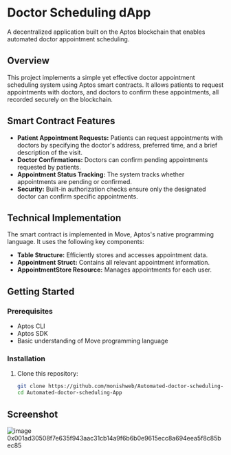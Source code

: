 # Doctor Scheduling dApp

A decentralized application built on the Aptos blockchain that enables automated doctor appointment scheduling.

## Overview
This project implements a simple yet effective doctor appointment scheduling system using Aptos smart contracts. It allows patients to request appointments with doctors, and doctors to confirm these appointments, all recorded securely on the blockchain.

## Smart Contract Features

- **Patient Appointment Requests:** Patients can request appointments with doctors by specifying the doctor's address, preferred time, and a brief description of the visit.  
- **Doctor Confirmations:** Doctors can confirm pending appointments requested by patients.  
- **Appointment Status Tracking:** The system tracks whether appointments are pending or confirmed.  
- **Security:** Built-in authorization checks ensure only the designated doctor can confirm specific appointments.

## Technical Implementation
The smart contract is implemented in Move, Aptos's native programming language. It uses the following key components:

- **Table Structure:** Efficiently stores and accesses appointment data.  
- **Appointment Struct:** Contains all relevant appointment information.  
- **AppointmentStore Resource:** Manages appointments for each user.

## Getting Started

### Prerequisites
- Aptos CLI  
- Aptos SDK  
- Basic understanding of Move programming language

### Installation

1. Clone this repository:
   ```bash
   git clone https://github.com/monishweb/Automated-doctor-scheduling-App.git
   cd Automated-doctor-scheduling-App

## Screenshot
![image](https://github.com/user-attachments/assets/2b94fdbf-d4ce-4766-a9a5-2a22f96d39ed)
0x001ad30508f7e635f943aac31cb14a9f6b6b0e9615ecc8a694eea5f8c85bec85

